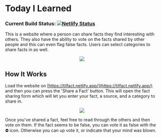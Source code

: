 # Today I Learned

### Current Build Status: [![Netlify Status](https://api.netlify.com/api/v1/badges/24ea126b-877b-45b5-8c45-a9e0885725dd/deploy-status)](https://app.netlify.com/sites/tilfact/deploys)

This is a website where a person can share facts they find interesting with others. They also have the ability to
vote on the facts shared by other people and this can even flag false facts. Users can select categories to share facts in as well.

 <p align="center">
<img src="https://github.com/Zain-Basit/TiL/assets/45300116/e0c84470-a373-4977-9fb6-a9316d39d8d5" />
 </p>
 
## How It Works

Load the website on [https://tilfact.netlify.app/](https://tilfact.netlify.app/) and then you can press the 'Share a Fact' button.
This will open the fact sharing form which will let you enter your fact, a source, and a category to share in.

 <p align="center">
 <img src="https://github.com/Zain-Basit/TiL/assets/45300116/751500fc-f173-4883-a83a-5735190fda25" />
 </p>
 
Once you've shared a fact, feel free to read through the others and then vote on them. If the fact seems to be false, you can vote
it as false with the ⛔️ icon. Otherwise you can up vote it, or indicate that your mind was blown.

